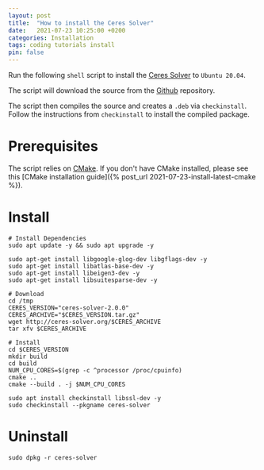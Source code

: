 ```yaml
---
layout: post
title:  "How to install the Ceres Solver"
date:   2021-07-23 10:25:00 +0200
categories: Installation
tags: coding tutorials install
pin: false
---
```


Run the following `shell` script to install the [Ceres Solver](http://ceres-solver.org/index.html) to `Ubuntu 20.04`.

The script will download the source from the [Github](https://github.com/Kitware/CMake/) repository. 

The script then compiles the source and creates a `.deb` via `checkinstall`. Follow the instructions from `checkinstall` to install the compiled package.

# Prerequisites

The script relies on [CMake](https://cmake.org/). If you don't have CMake installed, please see this [CMake installation guide]({% post_url 2021-07-23-install-latest-cmake %}).

# Install
```shell
# Install Dependencies
sudo apt update -y && sudo apt upgrade -y

sudo apt-get install libgoogle-glog-dev libgflags-dev -y
sudo apt-get install libatlas-base-dev -y
sudo apt-get install libeigen3-dev -y
sudo apt-get install libsuitesparse-dev -y

# Download
cd /tmp
CERES_VERSION="ceres-solver-2.0.0"
CERES_ARCHIVE="$CERES_VERSION.tar.gz"
wget http://ceres-solver.org/$CERES_ARCHIVE
tar xfv $CERES_ARCHIVE

# Install
cd $CERES_VERSION
mkdir build
cd build
NUM_CPU_CORES=$(grep -c ^processor /proc/cpuinfo)
cmake ..
cmake --build . -j $NUM_CPU_CORES

sudo apt install checkinstall libssl-dev -y
sudo checkinstall --pkgname ceres-solver
```

# Uninstall
```shell
sudo dpkg -r ceres-solver
```